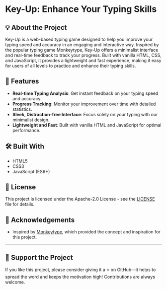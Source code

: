 # Key-Up: Enhance Your Typing Skills

## 💡 About the Project
Key-Up is a web-based typing game designed to help you improve your typing speed and accuracy in an engaging and interactive way. Inspired by the popular typing game Monkeytype, Key-Up offers a minimalist interface and real-time feedback to track your progress. Built with vanilla HTML, CSS, and JavaScript, it provides a lightweight and fast experience, making it easy for users of all levels to practice and enhance their typing skills.

## 🚀 Features

- **Real-time Typing Analysis**: Get instant feedback on your typing speed and accuracy.
- **Progress Tracking**: Monitor your improvement over time with detailed statistics.
- **Sleek, Distraction-free Interface**: Focus solely on your typing with our minimalist design.
- **Lightweight and Fast**: Built with vanilla HTML and JavaScript for optimal performance.


## 🛠️ Built With
- HTML5
- CSS3
- JavaScript (ES6+)

## 📄 License
This project is licensed under the Apache-2.0 License - see the [LICENSE](LICENSE) file for details.

## 🙏 Acknowledgements
- Inspired by [Monkeytype](https://monkeytype.com/), which provided the concept and inspiration for this project.
---

## 🌟 Support the Project
If you like this project, please consider giving it a ⭐ on GitHub—it helps to spread the word and keeps the motivation high! Contributions are always welcome.
